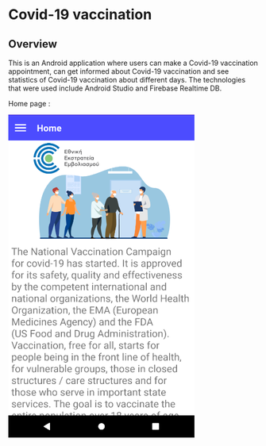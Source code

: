 # Covid-19 vaccination

## Overview

This is an Android application where users can make a Covid-19 vaccination appointment, can get informed about Covid-19 vaccination and see statistics of Covid-19 vaccination about different days. The technologies that were used include Android Studio and Firebase Realtime DB.

Home page :

![Home page](images/home_page.png?raw=true "Home page")
